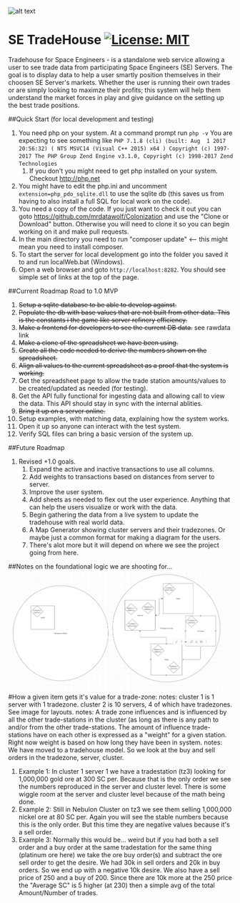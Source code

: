 ![alt text](https://github.com/mrdatawolf/Colonization/blob/master/SETradeHouse_logo_core.png?raw=true)
# SE TradeHouse [![License: MIT](https://img.shields.io/badge/License-MIT-yellow.svg)](https://opensource.org/licenses/MIT)

Tradehouse for Space Engineers - is a standalone web service allowing a user to see trade data from participating Space Engineers (SE) Servers.  The goal is to display data to help a user smartly position themselves in their choosen SE Server's markets. Whether the user is running their own trades or are simply looking to maximze their profits; this system will help them understand the market forces in play and give guidance on the setting up the best trade positions.
 
##Quick Start (for local development and testing)
1. You need php on your system.  At a command prompt run `php -v`
You are expecting to see something like
 `PHP 7.1.8 (cli) (built: Aug  1 2017 20:56:32) ( NTS MSVC14 (Visual C++ 2015) x64 )
 Copyright (c) 1997-2017 The PHP Group
 Zend Engine v3.1.0, Copyright (c) 1998-2017 Zend Technologies`
    1. If you don't you might need to get php installed on your system. Checkout http://php.net
2. You might have to edit the php.ini and uncomment `extension=php_pdo_sqlite.dll` to use the sqlite db (this saves us from having to also install a full SQL for local work on the code).
3. You need a copy of the code.  If you just want to check it out you can goto https://github.com/mrdatawolf/Colonization and use the "Clone or Download" button.  Otherwise you will need to clone it so you can begin working on it and make pull requests.
4. In the main directory you need to run "composer update" <-- this might mean you need to install composer.
5. To start the server for local development go into the folder you saved it to and run localWeb.bat (Windows).
6. Open a web browser and goto `http://localhost:8282`.  You should see simple set of links at the top of the page.


##Current Roadmap
Road to 1.0 MVP
1. ~~Setup a sqlite database to be able to develop against.~~
2. ~~Populate the db with base values that are not built from other data.  This is the constants i the game like server refinery efficiency.~~
3. ~~Make a frontend for developers to see the current DB data.~~ see rawdata link
4. ~~Make a clone of the spreadsheet we have been using.~~
5. ~~Create all the code needed to derive the numbers shown on the spreadsheet.~~
6. ~~Align all values to the current spreadsheet as a proof that the system is working.~~
7. Get the spreadsheet page to allow the trade station amounts/values to be created/updated as needed (for testing).
8. Get the API fully functional for ingesting data and allowing call to view the data.  This API should stay in sync with the internal ablities.
9. ~~Bring it up on a server online.~~
10. Setup examples, with matching data, explaining how the system works.
11. Open it up so anyone can interact with the test system.
12. Verify SQL files can bring a basic version of the system up.

##Future Roadmap
1.  Revised +1.0 goals.
    1. Expand the active and inactive transactions to use all columns.
    2. Add weights to transactions based on distances from server to server.
    3. Improve the user system.
    4. Add sheets as needed to flex out the user experience. Anything that can help the users visualize or work with the data.
    5. Begin gathering the data from a live system to update the tradehouse with real world data.
    6. A Map Generator showing cluster servers and their tradezones. Or maybe just a common format for making a diagram for the users.
    7. There's alot more but it will depend on where we see the project going from here.

##Notes on the foundational logic we are shooting for...
![Clusters Example](https://raw.githubusercontent.com/mrdatawolf/Colonization/master/clusters_example.png)
#How a given item gets it's value for a trade-zone:
notes: cluster 1 is 1 server with 1 tradezone. cluster 2 is 10 servers, 4 of which have tradezones.  See image for layouts.
notes: A trade zone influences and is influenced by all the other trade-stations in the cluster (as long as there is any path to and/or from the other trade-stations. The amount of influence trade-stations have on each other is expressed as a "weight" for a given station.  Right now weight is based on how long they have been in system.
notes: We have moved to a tradehouse model.  So we look at the buy and sell orders in the tradezone, server, cluster.
1. Example 1:  In cluster 1 server 1 we have a tradestation (tz3) looking for 1,000,000 gold ore at 300 SC per. Because that is the only order we see the numbers reproduced in the server and cluster level. There is some wiggle room at the server and cluster level because of the math being done.
2. Example 2: Still in Nebulon Cluster on tz3 we see them selling 1,000,000 nickel ore at 80 SC per. Again you will see the stable numbers because this is the only order. But this time they are negative values because it's a sell order.
3. Example 3: Normally this would be... weird but if you had both a sell order and a buy order at the same tradestation for the same thing (platinum ore here) we take the ore buy order(s) and subtract the ore sell order to get the desire.  We had 30k in sell orders and 20k in buy orders. So we end up with a negative 10k desire. We also have a sell price of 250 and a buy of 200.  Since there are 10k more at the 250 price the "Average SC" is 5 higher (at 230) then a simple avg of the total Amount/Number of trades.

